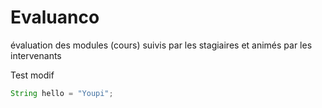 # Evaluanco

évaluation des modules (cours) suivis par les stagiaires et animés par les intervenants



Test modif



```java
String hello = "Youpi";
```
